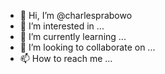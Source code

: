- 👋 Hi, I’m @charlesprabowo
- 👀 I’m interested in ...
- 🌱 I’m currently learning ...
- 💞️ I’m looking to collaborate on ...
- 📫 How to reach me ...

<!---
charlesprabowo/charlesprabowo is a ✨ special ✨ repository because its `README.md` (this file) appears on your GitHub profile.
You can click the Preview link to take a look at your changes.
--->
